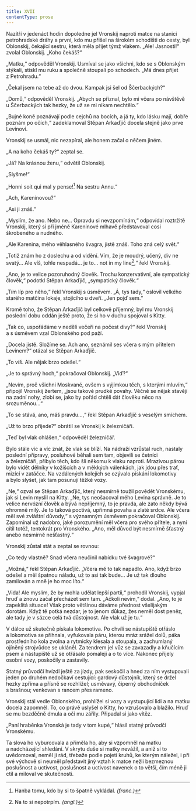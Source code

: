 ```yaml
---
title: XVII
contentType: prose
---
```


<section>

Nazítří v jedenáct hodin dopoledne jel Vronskij naproti matce na stanici petrohradské dráhy a první, kdo mu přišel na širokém schodišti do cesty, byl Oblonskij, čekající sestru, která měla přijet týmž vlakem. „Ale! Jasnosti!“ zvolal Oblonskij. „Koho čekáš?“

„Matku,“ odpověděl Vronskij. Usmíval se jako všichni, kdo se s Oblonským stýkali, stiskl mu ruku a společně stoupali po schodech. „Má dnes přijet z Petrohradu.“

„Čekal jsem na tebe až do dvou. Kampak jsi šel od Ščerbackých?“

„Domů,“ odpověděl Vronskij. „Abych se přiznal, bylo mi včera po návštěvě u Ščerbackých tak hezky, že už se mi nikam nechtělo.“

„Bujné koně poznávají podle cejchů na bocích, a já ty, kdo lásku mají, dobře poznám po očích,“ zadeklamoval Stěpan Arkaďjič docela stejně jako prve Levinovi.

Vronskij se usmál, nic nezapíral, ale honem začal o něčem jiném.

„A na koho čekáš ty?“ zeptal se.

„Já? Na krásnou ženu,“ odvětil Oblonskij.

„Slyšme!“

„Honni soit qui mal y pense![^10] Na sestru Annu.“

„Ach, Kareninovou?“

„Asi ji znáš.“

„Myslím, že ano. Nebo ne… Opravdu si nevzpomínám,“ odpovídal roztržitě Vronskij, který si při jméně Kareninové mlhavě představoval cosi škrobeného a nudného.

„Ale Karenina, mého věhlasného švagra, jistě znáš. Toho zná celý svět.“

„Totiž znám ho z doslechu a od vidění. Vím, že je moudrý, učený, div ne svatý… Ale víš, tohle nespadá… je to… not in my line[^11],“ řekl Vronskij.

„Ano, je to velice pozoruhodný člověk. Trochu konzervativní, ale sympatický člověk,“ podotkl Stěpan Arkaďjič, „sympatický člověk.“

„Tím líp pro něho,“ řekl Vronskij s úsměvem. „Á, tys tady,“ oslovil velkého starého matčina lokaje, stojícího u dveří. „Jen pojď sem.“

Kromě toho, že Stěpan Arkaďjič byl celkově příjemný, byl mu Vronskij poslední dobu oddán ještě proto, že si ho v duchu spojoval s Kitty.

„Tak co, uspořádáme v neděli večeři na počest divy?“ řekl Vronskij a s úsměvem vzal Oblonského pod paží.

„Docela jistě. Složíme se. Ach ano, seznámil ses včera s mým přítelem Levinem?“ otázal se Stěpan Arkaďjič.

„To víš. Ale nějak brzo odešel.“

„Je to správný hoch,“ pokračoval Oblonskij. „Viď?“

„Nevím, proč všichni Moskvané, ovšem s výjimkou těch, s kterými mluvím,“ připojil Vronskij žertem, „jsou takové prudké povahy. Věčně se nějak stavějí na zadní nohy, zlobí se, jako by pořád chtěli dát člověku něco na srozuměnou…“

„To se stává, ano, máš pravdu…,“ řekl Stěpan Arkaďjič s veselým smíchem.

„Už to brzo přijede?“ obrátil se Vronskij k železničáři.

„Teď byl vlak ohlášen,“ odpověděl železničář.

Bylo stále víc a víc znát, že vlak se blíží. Na nádraží vzrůstal ruch, nastaly poslední přípravy, posluhové běhali sem tam, objevili se četníci a železničáři, přibylo těch, kdo šli někomu k vlaku naproti. Mrazivou párou bylo vidět dělníky v kožíšcích a v měkkých válenkách, jak jdou přes trať, mizící v zatáčce. Na vzdálených kolejích se ozývalo pískání lokomotivy a bylo slyšet, jak tam posunují těžké vozy.

„Ne,“ ozval se Stěpan Arkaďjič, který nesmírně toužil povědět Vronskému, jak si Levin myslil na Kitty. „Ne, tys neošacoval mého Levina správně. Je to velice nervózní člověk a bývá nepříjemný, to je pravda, ale zato někdy bývá ohromně milý. Je to taková poctivá, upřímná povaha a zlaté srdce. Ale včera měl své zvláštní důvody,“ s významným úsměvem pokračoval Oblonskij. Zapomínal už nadobro, jaké porozumění měl včera pro svého přítele, a nyní cítil totéž, tentokrát pro Vronského. „Ano, měl důvod být nesmírně šťastný anebo nesmírně nešťastný.“

Vronskij zůstal stát a zeptal se rovnou:

„Co tedy vlastně? Snad včera neučinil nabídku tvé švagrové?“

„Možná,“ řekl Stěpan Arkaďjič. „Včera mě to tak napadlo. Ano, když brzo odešel a měl špatnou náladu, už to asi tak bude… Je už tak dlouho zamilován a mně je ho moc líto.“

„Vida! Ale myslím, že by mohla udělat lepší partii,“ prohodil Vronskij, vypjal hruď a znovu začal přecházet sem tam. „Ačkoli nevím,“ dodal. „Ano, to je zapeklitá situace! Však proto většinou dáváme přednost všelijakým dorotám. Když tě potká nezdar, je to jenom důkaz, žes neměl dost peněz, ale tady je v sázce celá tvá důstojnost. Ale vlak už je tu.“

V dálce už skutečně pískala lokomotiva. Po chvíli se nástupiště otřáslo a lokomotiva se přihnala, vyfukovala páru, kterou mráz srážel dolů, páka prostředního kola zvolna a rytmicky klesala a stoupala, a zachumlaný ojíněný strojvůdce se ukláněl. Za tendrem jel vůz se zavazadly a kňučícím psem a nástupiště už se otřásalo pomaleji a o to více. Nakonec přijely osobní vozy, poskočily a zastavily.

Statný průvodčí hvízdl ještě za jízdy, pak seskočil a hned za ním vystupovali jeden po druhém nedočkaví cestující: gardový důstojník, který se držel hezky zpříma a přísně se rozhlížel; usměvavý, čiperný obchodníček s brašnou; venkovan s rancem přes rameno.

Vronskij stál vedle Oblonského, prohlížel si vozy a vystupující lidi a na matku docela zapomněl. To, co právě uslyšel o Kitty, ho vzrušovalo a blažilo. Hruď se mu bezděčně dmula a oči mu zářily. Připadal si jako vítěz.

„Paní hraběnka Vronská je tady v tom kupé,“ hlásil statný průvodčí Vronskému.

Ta slova ho vyburcovala a přiměla ho, aby si vzpomněl na matku a nadcházející shledání. V skrytu duše si matky nevážil, a aniž si to uvědomoval, neměl ji rád, třebaže podle pojetí kruhů, ke kterým náležel, i při své výchově si neuměl představit jiný vztah k matce nežli bezmeznou poslušnost a uctivost, poslušnost a uctivost navenek o to větší, čím méně ji ctil a miloval ve skutečnosti.

</section>

<section>

[^10]: Hanba tomu, kdo by si to špatně vykládal. _(franc.)_

[^11]: Na to si nepotrpím. _(angl.)_

</section>
